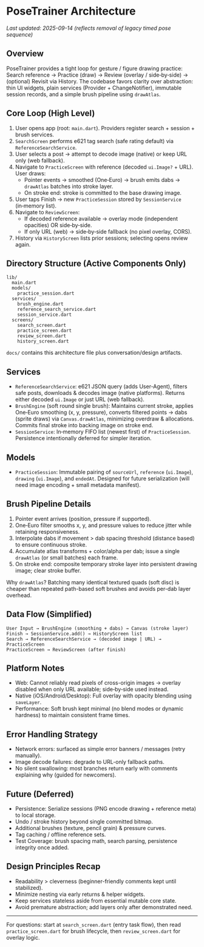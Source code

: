 # PoseTrainer Architecture

_Last updated: 2025-09-14 (reflects removal of legacy timed pose sequence)_

## Overview
PoseTrainer provides a tight loop for gesture / figure drawing practice:
Search reference → Practice (draw) → Review (overlay / side‑by‑side) → (optional) Revisit via History.
The codebase favors clarity over abstraction: thin UI widgets, plain services (Provider + ChangeNotifier), immutable session records, and a simple brush pipeline using `drawAtlas`.

## Core Loop (High Level)
1. User opens app (root: `main.dart`). Providers register search + session + brush services.
2. `SearchScreen` performs e621 tag search (safe rating default) via `ReferenceSearchService`.
3. User selects a post → attempt to decode image (native) or keep URL only (web fallback).
4. Navigate to `PracticeScreen` with reference (decoded `ui.Image?` + URL). User draws:
   - Pointer events → smoothed (One‑Euro) → brush emits dabs → `drawAtlas` batches into stroke layer.
   - On stroke end: stroke is committed to the base drawing image.
5. User taps Finish → new `PracticeSession` stored by `SessionService` (in‑memory list).
6. Navigate to `ReviewScreen`:
   - If decoded reference available → overlay mode (independent opacities) OR side‑by‑side.
   - If only URL (web) → side‑by‑side fallback (no pixel overlay, CORS).
7. History via `HistoryScreen` lists prior sessions; selecting opens review again.

## Directory Structure (Active Components Only)
```
lib/
  main.dart
  models/
    practice_session.dart
  services/
    brush_engine.dart
    reference_search_service.dart
    session_service.dart
  screens/
    search_screen.dart
    practice_screen.dart
    review_screen.dart
    history_screen.dart
```
`docs/` contains this architecture file plus conversation/design artifacts.

## Services
- `ReferenceSearchService`: e621 JSON query (adds User-Agent), filters safe posts, downloads & decodes image (native platforms). Returns either decoded `ui.Image` or just URL (web fallback).
- `BrushEngine` (soft round single brush): Maintains current stroke, applies One‑Euro smoothing (x, y, pressure), converts filtered points → dabs (sprite draws) via `Canvas.drawAtlas`, minimizing overdraw & allocations. Commits final stroke into backing image on stroke end.
- `SessionService`: In‑memory FIFO list (newest first) of `PracticeSession`. Persistence intentionally deferred for simpler iteration.

## Models
- `PracticeSession`: Immutable pairing of `sourceUrl`, `reference` (`ui.Image`), `drawing` (`ui.Image`), and `endedAt`. Designed for future serialization (will need image encoding + small metadata manifest).

## Brush Pipeline Details
1. Pointer event arrives (position, pressure if supported).
2. One‑Euro filter smooths x, y, and pressure values to reduce jitter while retaining responsiveness.
3. Interpolate dabs if movement > dab spacing threshold (distance based) to ensure continuous stroke.
4. Accumulate atlas transforms + color/alpha per dab; issue a single `drawAtlas` (or small batches) each frame.
5. On stroke end: composite temporary stroke layer into persistent drawing image; clear stroke buffer.

Why `drawAtlas`? Batching many identical textured quads (soft disc) is cheaper than repeated path-based soft brushes and avoids per-dab layer overhead.

## Data Flow (Simplified)
```
User Input → BrushEngine (smoothing + dabs) → Canvas (stroke layer)
Finish → SessionService.add() → HistoryScreen list
Search → ReferenceSearchService → (decoded image | URL) → PracticeScreen
PracticeScreen → ReviewScreen (after finish)
```

## Platform Notes
- Web: Cannot reliably read pixels of cross-origin images → overlay disabled when only URL available; side‑by‑side used instead.
- Native (iOS/Android/Desktop): Full overlay with opacity blending using `saveLayer`.
- Performance: Soft brush kept minimal (no blend modes or dynamic hardness) to maintain consistent frame times.

## Error Handling Strategy
- Network errors: surfaced as simple error banners / messages (retry manually).
- Image decode failures: degrade to URL-only fallback paths.
- No silent swallowing: most branches return early with comments explaining why (guided for newcomers).

## Future (Deferred)
- Persistence: Serialize sessions (PNG encode drawing + reference meta) to local storage.
- Undo / stroke history beyond single committed bitmap.
- Additional brushes (texture, pencil grain) & pressure curves.
- Tag caching / offline reference sets.
- Test Coverage: brush spacing math, search parsing, persistence integrity once added.

## Design Principles Recap
- Readability > cleverness (beginner-friendly comments kept until stabilized).
- Minimize nesting via early returns & helper widgets.
- Keep services stateless aside from essential mutable core state.
- Avoid premature abstraction; add layers only after demonstrated need.

---
For questions: start at `search_screen.dart` (entry task flow), then read `practice_screen.dart` for brush lifecycle, then `review_screen.dart` for overlay logic.
